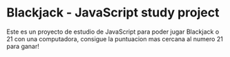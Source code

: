 # Blackjack - JavaScript study project

Este es un proyecto de estudio de JavaScript para poder jugar Blackjack o 21 con una computadora, consigue la puntuacion mas cercana al numero 21 para ganar!